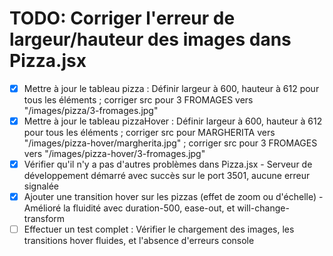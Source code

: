 # TODO: Corriger l'erreur de largeur/hauteur des images dans Pizza.jsx

- [x] Mettre à jour le tableau pizza : Définir largeur à 600, hauteur à 612 pour tous les éléments ; corriger src pour 3 FROMAGES vers "/images/pizza/3-fromages.jpg"
- [x] Mettre à jour le tableau pizzaHover : Définir largeur à 600, hauteur à 612 pour tous les éléments ; corriger src pour MARGHERITA vers "/images/pizza-hover/margherita.jpg" ; corriger src pour 3 FROMAGES vers "/images/pizza-hover/3-fromages.jpg"
- [x] Vérifier qu'il n'y a pas d'autres problèmes dans Pizza.jsx - Serveur de développement démarré avec succès sur le port 3501, aucune erreur signalée
- [x] Ajouter une transition hover sur les pizzas (effet de zoom ou d'échelle) - Amélioré la fluidité avec duration-500, ease-out, et will-change-transform
- [ ] Effectuer un test complet : Vérifier le chargement des images, les transitions hover fluides, et l'absence d'erreurs console
